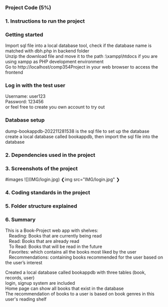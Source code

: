 <h3>Project Code (5%)</h3>


<h3>1. Instructions to run the project</h3>
<h3>Getting started</h3>
Import sql file into a local database tool, check if the database name is matched with dbh.php in backend folder <br>
Unzip the download file and move it to the path :\xampp\htdocs if you are using xampp as PHP development environment <br>
Go to http://localhost/comp354Project in your web browser to access the frontend

<h3>Log in with the test user</h3>
Username: user123 <br>
Password: 123456 <br>
or feel free to create you own account to try out

<h3>Database setup</h3>
dump-bookappdb-202211281538 is the sql file to set up the database <br>
create a local database called bookappdb, then import the sql file into the database <br>

<h3>2. Dependencies used in the project</h3>
<h3>3. Screenshots of the project</h3>
#images
![](IMG/login.jpg)
❮img src="IMG/login.jpg" ❯


<h3>4. Coding standards in the project</h3>
<h3>5. Folder structure explained</h3>
<h3>6. Summary</h3>
This is a Book-Project web app with shelves:<br>
&nbsp;&nbsp;&nbsp;Reading: Books that are currently being read<br>
&nbsp;&nbsp;&nbsp;Read: Books that are already read<br>
&nbsp;&nbsp;&nbsp;To Read: Books that will be read in the future<br>
&nbsp;&nbsp;&nbsp;Favorites: which contains all the books most liked by the user<br>
&nbsp;&nbsp;&nbsp;Recommendations: containing books recommended for the user
based on the user’s interest<br>

Created a local database called bookappdb with three tables (book, records, user)<br>
login, signup system are included<br>
Home page can show all books that exist in the database<br>
The recommendation of books to a user is based on book genres in this user's reading shelf<br>
